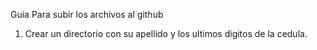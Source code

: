 Guia Para subir los archivos al github

1. Crear un directorio con su apellido y los ultimos digitos de la cedula.
